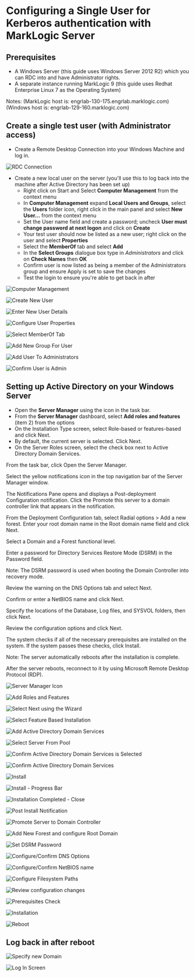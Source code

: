 # Configuring a Single User for Kerberos authentication with MarkLogic Server

## Prerequisites
- A Windows Server (this guide uses Windows Server 2012 R2) which you can RDC into and have Administrator rights.
- A separate instance running MarkLogic 9 (this guide uses Redhat Enterprise Linux 7 as the Operating System)

Notes:
(MarkLogic host is: engrlab-130-175.engrlab.marklogic.com)
(Windows host is: engrlab-129-160.marklogic.com)

## Create a single test user (with Administrator access)

- Create a Remote Desktop Connection into your Windows Machine and log in.

![RDC Connection](src/main/resources/images/runthrough/1_rdc_connect.png)

- Create a new local user on the server (you'll use this to log back into the machine after Active Directory has been set up)
  - Right click on Start and Select **Computer Management** from the context menu
  - In **Computer Management** expand **Local Users and Groups**, select the **Users** folder icon, right click in the main panel and select **New User...** from the context menu
  - Set the User name field and create a password; uncheck **User must change password at next logon** and click on **Create**
  - Your test user should now be listed as a new user; right click on the user and select **Properties**
  - Select the **MemberOf** tab and select **Add**
  - In the **Select Groups** dialogue box type in *Administrators* and click on **Check Names** then **OK**
  - Confirm user is now listed as being a member of the Administrators group and ensure Apply is set to save the changes
  - Test the login to ensure you're able to get back in after

![Computer Management](src/main/resources/images/runthrough/2_computer_management.png)

![Create New User](src/main/resources/images/runthrough/3_create_new_user.png)

![Enter New User Details](src/main/resources/images/runthrough/4_enter_user_details.png)

![Configure User Properties](src/main/resources/images/runthrough/5_configure_user_properties.png)

![Select MemberOf Tab](src/main/resources/images/runthrough/6_select_memberof_tab.png)

![Add New Group For User](src/main/resources/images/runthrough/7_add_a_new_group_for_user.png)

![Add User To Administrators](src/main/resources/images/runthrough/8_add_user_to_administrators.png)

![Confirm User is Admin](src/main/resources/images/runthrough/9_confirm_user_as_admin.png)

## Setting up Active Directory on your Windows Server

- Open the **Server Manager** using the icon in the task bar.
- From the **Server Manager** dashboard, select **Add roles and features** (item 2) from the options
- On the Installation Type screen, select Role-based or features-based and click Next.
- By default, the current server is selected. Click Next.
- On the Server Roles screen, select the check box next to Active Directory Domain Services.



From the task bar, click Open the Server Manager.

Select the yellow notifications icon in the top navigation bar of the Server Manager window.

The Notifications Pane opens and displays a Post-deployment Configuration notification. Click the Promote this server to a domain controller link that appears in the notification.



From the Deployment Configuration tab, select Radial options > Add a new forest. Enter your root domain name in the Root domain name field and click Next.

Select a Domain and a Forest functional level.

Enter a password for Directory Services Restore Mode (DSRM) in the Password field.

Note: The DSRM password is used when booting the Domain Controller into recovery mode.

Review the warning on the DNS Options tab and select Next.

Confirm or enter a NetBIOS name and click Next.

Specify the locations of the Database, Log files, and SYSVOL folders, then click Next.

Review the configuration options and click Next.

The system checks if all of the necessary prerequisites are installed on the system. If the system passes these checks, click Install.

Note: The server automatically reboots after the installation is complete.

After the server reboots, reconnect to it by using Microsoft Remote Desktop Protocol (RDP).



![Server Manager Icon](src/main/resources/images/runthrough/10_open_server_manager.png)

![Add Roles and Features](src/main/resources/images/runthrough/11_add_roles_and_features.png)

![Select Next using the Wizard](src/main/resources/images/runthrough/12_select_next_in_features_wizard.png)

![Select Feature Based Installation](src/main/resources/images/runthrough/13b_feature_based_installation.png)

![Add Active Directory Domain Services](src/main/resources/images/runthrough/13a_add_active_directory_domain_services.png)

![Select Server From Pool](src/main/resources/images/runthrough/14_select_server_from_pool.png)

![Confirm Active Directory Domain Services is Selected](src/main/resources/images/runthrough/15_confirm_choice_and_next.png)

![Confirm Active Directory Domain Services](src/main/resources/images/runthrough/16_confirm_ad_ds.png)

![Install](src/main/resources/images/runthrough/17_install_active_directory.png)

![Install - Progress Bar](src/main/resources/images/runthrough/18_install_progress_bar.png)

![Installation Completed - Close](src/main/resources/images/runthrough/19_install_complete_close_wizard.png)

![Post Install Notification](src/main/resources/images/runthrough/20_post_install_tasks_notification.png)

![Promote Server to Domain Controller](src/main/resources/images/runthrough/21_promote_server_to_dc.png)

![Add New Forest and configure Root Domain](src/main/resources/images/runthrough/22_create_forest_and_root_domain.png)

![Set DSRM Password](src/main/resources/images/runthrough/23_set_dsrm_password.png)

![Configure/Confirm DNS Options](src/main/resources/images/runthrough/24_dns_options.png)

![Configure/Confirm NetBIOS name](src/main/resources/images/runthrough/25_confirm_netbios_name.png)

![Configure Filesystem Paths](src/main/resources/images/runthrough/26_configure_paths.png)

![Review configuration changes](src/main/resources/images/runthrough/27_review_configuration_changes.png)

![Prerequisites Check](src/main/resources/images/runthrough/28_prerequisites.png)

![Installation](src/main/resources/images/runthrough/29_installation.png)

![Reboot](src/main/resources/images/runthrough/30_reboot.png)

## Log back in after reboot

![Specify new Domain](src/main/resources/images/runthrough/31_login_using_new_domain.png)

![Log In Screen](src/main/resources/images/runthrough/32_log_in_as_testuser_on_domain.png)

![]()


